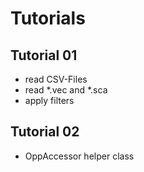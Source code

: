 # Tutorials

## Tutorial 01

* read CSV-Files
* read *.vec and *.sca
* apply filters

## Tutorial 02

* OppAccessor helper class
